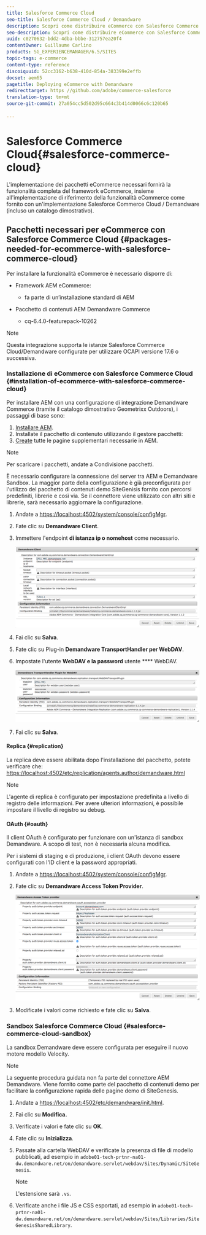 ```yaml
---
title: Salesforce Commerce Cloud
seo-title: Salesforce Commerce Cloud / Demandware
description: Scopri come distribuire eCommerce con Salesforce Commerce Cloud / Demandware.
seo-description: Scopri come distribuire eCommerce con Salesforce Commerce Cloud / Demandware.
uuid: c0270632-bdd2-4dba-bbbe-312757ea20f4
contentOwner: Guillaume Carlino
products: SG_EXPERIENCEMANAGER/6.5/SITES
topic-tags: e-commerce
content-type: reference
discoiquuid: 52cc3162-b638-410d-854a-383399e2effb
docset: aem65
pagetitle: Deploying eCommerce with Demandware
redirecttarget: https //github.com/adobe/commerce-salesforce
translation-type: tm+mt
source-git-commit: 27a054cc5d502d95c664c3b414d0066c6c120b65

---
```



# Salesforce Commerce Cloud{#salesforce-commerce-cloud}

L&#39;implementazione dei pacchetti eCommerce necessari fornirà la funzionalità completa del framework eCommerce, insieme all&#39;implementazione di riferimento della funzionalità eCommerce come fornito con un&#39;implementazione Salesforce Commerce Cloud / Demandware (incluso un catalogo dimostrativo).

## Pacchetti necessari per eCommerce con Salesforce Commerce Cloud {#packages-needed-for-ecommerce-with-salesforce-commerce-cloud}

Per installare la funzionalità eCommerce è necessario disporre di:

* Framework AEM eCommerce:

   * fa parte di un’installazione standard di AEM

* Pacchetto di contenuti AEM Demandware Commerce

   * cq-6.4.0-featurepack-10262

>[!NOTE]
>
>Questa integrazione supporta le istanze Salesforce Commerce Cloud/Demandware configurate per utilizzare OCAPI versione 17.6 o successiva.

### Installazione di eCommerce con Salesforce Commerce Cloud {#installation-of-ecommerce-with-salesforce-commerce-cloud}

Per installare AEM con una configurazione di integrazione Demandware Commerce (tramite il catalogo dimostrativo Geometrixx Outdoors), i passaggi di base sono:

1. [Installare AEM](/help/sites-deploying/deploy.md).
1. Installate il pacchetto di contenuto utilizzando il gestore [](/help/sites-administering/package-manager.md)pacchetti:
1. [Create](/help/sites-authoring/page-authoring.md) tutte le pagine supplementari necessarie in AEM.

>[!NOTE]
>
>Per scaricare i pacchetti, andate a Condivisione [](/help/sites-administering/package-manager.md#package-share)pacchetti.

È necessario configurare la connessione del server tra AEM e Demandware Sandbox. La maggior parte della configurazione è già preconfigurata per l&#39;utilizzo del pacchetto di contenuti demo SiteGenisis fornito con percorsi predefiniti, librerie e così via. Se il connettore viene utilizzato con altri siti e librerie, sarà necessario aggiornare la configurazione.

1. Andate a [https://localhost:4502/system/console/configMgr](https://localhost:4502/system/console/configMgr).
1. Fate clic su **Demandware Client**.
1. Immettere l&#39;endpoint **di istanza ip o nomehost** come necessario.

   ![chlimage_1-5](assets/chlimage_1-5.png)

1. Fai clic su **Salva**.
1. Fate clic su Plug-in **Demandware TransportHandler per WebDAV**.
1. Impostate l&#39;utente **WebDAV e la password** utente **** WebDAV.

   ![chlimage_1-6](assets/chlimage_1-6.png)

1. Fai clic su **Salva**.

#### Replica {#replication}

La replica deve essere abilitata dopo l&#39;installazione del pacchetto, potete verificare che: [https://localhost:4502/etc/replication/agents.author/demandware.html](https://localhost:4502/etc/replication/agents.author/demandware.html)

>[!NOTE]
>
>L&#39;agente di replica è configurato per impostazione predefinita a livello di registro delle informazioni. Per avere ulteriori informazioni, è possibile impostare il livello di registro su debug.

#### OAuth {#oauth}

Il client OAuth è configurato per funzionare con un&#39;istanza di sandbox Demandware. A scopo di test, non è necessaria alcuna modifica.

Per i sistemi di staging e di produzione, i client OAuth devono essere configurati con l&#39;ID client e la password appropriati.

1. Andate a [https://localhost:4502/system/console/configMgr](https://localhost:4502/system/console/configMgr).
1. Fate clic su **Demandware Access Token Provider**.

   ![chlimage_1-7](assets/chlimage_1-7.png)

1. Modificate i valori come richiesto e fate clic su **Salva**.

### Sandbox Salesforce Commerce Cloud {#salesforce-commerce-cloud-sandbox}

La sandbox Demandware deve essere configurata per eseguire il nuovo motore modello Velocity.

>[!NOTE]
>
>La seguente procedura guidata non fa parte del connettore AEM Demandware. Viene fornito come parte del pacchetto di contenuti demo per facilitare la configurazione rapida delle pagine demo di SiteGenesis.

1. Andate a [https://localhost:4502/etc/demandware/init.html](https://localhost:4502/etc/demandware/init.html).
1. Fai clic su **Modifica.**
1. Verificate i valori e fate clic su **OK**.
1. Fate clic su **Inizializza**.
1. Passate alla cartella WebDAV e verificate la presenza di file di modello pubblicati, ad esempio in `adobe01-tech-prtnr-na01-dw.demandware.net/on/demandware.servlet/webdav/Sites/Dynamic/SiteGenesis`.

   >[!NOTE]
   >
   >L&#39;estensione sarà `.vs`.

1. Verificate anche i file JS e CSS esportati, ad esempio in `adobe01-tech-prtnr-na01-dw.demandware.net/on/demandware.servlet/webdav/Sites/Libraries/SiteGenesisSharedLibrary`.

